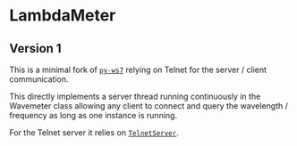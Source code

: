 # LambdaMeter

## Version 1

This is a minimal fork of [`py-ws7`](https://github.com/stepansnigirev/py-ws7) relying on Telnet for the server / client communication.

This directly implements a server thread running continuously in the Wavemeter class allowing any client to connect and query the
wavelength / frequency as long as one instance is running.

For the Telnet server it relies on [`TelnetServer`](https://github.com/OliverLSanz/python-telnetserver).

